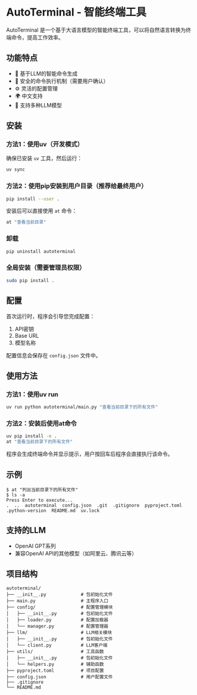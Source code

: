 # AutoTerminal - 智能终端工具

AutoTerminal 是一个基于大语言模型的智能终端工具，可以将自然语言转换为终端命令，提高工作效率。

## 功能特点

- 🧠 基于LLM的智能命令生成
- 🔐 安全的命令执行机制（需要用户确认）
- ⚙️ 灵活的配置管理
- 🌍 中文支持
- 🔄 支持多种LLM模型

## 安装

### 方法1：使用uv（开发模式）
确保已安装 `uv` 工具，然后运行：

```bash
uv sync
```

### 方法2：使用pip安装到用户目录（推荐给最终用户）
```bash
pip install --user .
```

安装后可以直接使用 `at` 命令：

```bash
at "查看当前目录"
```

### 卸载
```bash
pip uninstall autoterminal
```

### 全局安装（需要管理员权限）
```bash
sudo pip install .
```

## 配置

首次运行时，程序会引导您完成配置：

1. API密钥
2. Base URL
3. 模型名称

配置信息会保存在 `config.json` 文件中。

## 使用方法

### 方法1：使用uv run
```bash
uv run python autoterminal/main.py "查看当前目录下的所有文件"
```

### 方法2：安装后使用at命令
```bash
uv pip install -e .
at "查看当前目录下的所有文件"
```

程序会生成终端命令并显示提示，用户按回车后程序会直接执行该命令。

## 示例

```
$ at "列出当前目录下的所有文件"
$ ls -a
Press Enter to execute...
.  ..  autoterminal  config.json  .git  .gitignore  pyproject.toml  .python-version  README.md  uv.lock
```

## 支持的LLM

- OpenAI GPT系列
- 兼容OpenAI API的其他模型（如阿里云、腾讯云等）

## 项目结构

```
autoterminal/
├── __init__.py             # 包初始化文件
├── main.py                 # 主程序入口
├── config/                 # 配置管理模块
│   ├── __init__.py         # 包初始化文件
│   ├── loader.py           # 配置加载器
│   └── manager.py          # 配置管理器
├── llm/                    # LLM相关模块
│   ├── __init__.py         # 包初始化文件
│   └── client.py           # LLM客户端
├── utils/                  # 工具函数
│   ├── __init__.py         # 包初始化文件
│   └── helpers.py          # 辅助函数
├── pyproject.toml          # 项目配置
├── config.json             # 用户配置文件
├── .gitignore
└── README.md
